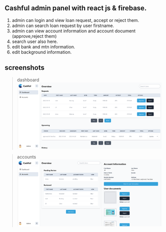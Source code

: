 ## Cashful admin panel with react js & firebase.

1. admin can login and view loan request, accept or reject them. 
1. admin can search loan request by user firstname.
1. admin can view account information and account document (approve,reject them)
1. search user also here.
1. edit bank and mtn information.
1. edit background information.

## screenshots
> dashboard
![img1](screen1.png)

> accounts
![img2](screen2.png)
